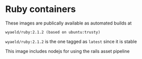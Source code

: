 Ruby containers
=================

These images are publically available as automated builds at
```
wyaeld/ruby:2.1.2 (based on ubuntu:trusty)
```

`wyaeld/ruby:2.1.2` is the one tagged as `latest` since it is stable

This image includes nodejs for using the rails asset pipeline